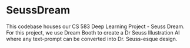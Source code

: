 # SeussDream

This codebase houses our CS 583 Deep Learning Project - Seuss Dream. For this project, we use Dream Booth to create a Dr Seuss Illustration AI where any text-prompt can be converted into Dr. Seuss-esque design.

